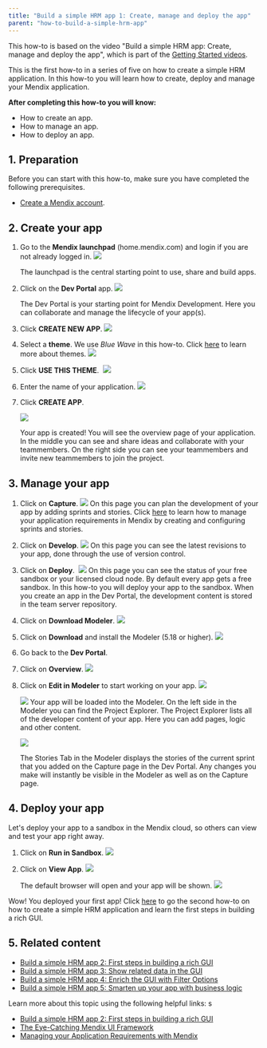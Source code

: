 ```yaml
---
title: "Build a simple HRM app 1: Create, manage and deploy the app"
parent: "how-to-build-a-simple-hrm-app"
---
```


This how-to is based on the video "Build a simple HRM app: Create, manage and deploy the app", which is part of the [Getting Started videos](http://gettingstarted.mendixcloud.com/link/courses/gettingstarted).

This is the first how-to in a series of five on how to create a simple HRM application. In this how-to you will learn how to create, deploy and manage your Mendix application.

**After completing this how-to you will know:**

*   How to create an app.
*   How to manage an app.
*   How to deploy an app.

## 1. Preparation

Before you can start with this how-to, make sure you have completed the following prerequisites.

*   [Create a Mendix account](https://www.mendix.com/try-now/?utm_source=documentation&utm_medium=community&utm_campaign=signup).

## 2\. Create your app

1.  Go to the **Mendix launchpad** (home.mendix.com) and login if you are not already logged in.
    ![](attachments/14091670/14385431.png)

    The launchpad is the central starting point to use, share and build apps.
2.  Click on the **Dev Portal** app.
    ![](attachments/14091670/14385432.png)

    The Dev Portal is your starting point for Mendix Development. Here you can collaborate and manage the lifecycle of your app(s).
3.  Click **CREATE NEW APP**.
    ![](attachments/14091670/14385433.png) 
4.  Select a **theme**. We use _Blue Wave_ in this how-to. Click [here](https://www.mendix.com/blog/the-eye-catching-mendix-ui-framework/) to learn more about themes.
    ![](attachments/14091670/14385434.png) 
5.  Click **USE THIS THEME**.
     ![](attachments/14091670/14385435.png)
6.  Enter the name of your application.
    ![](attachments/14091670/14385436.png) 
7.  Click **CREATE APP**.

    ![](attachments/14091670/14385437.png)

    Your app is created! You will see the overview page of your application. In the middle you can see and share ideas and collaborate with your teammembers. On the right side you can see your teammembers and invite new teammembers to join the project.

## 3\. Manage your app

1.  Click on **Capture**.
    ![](attachments/14091670/14385439.png)
    On this page you can plan the development of your app by adding sprints and stories. Click [here](/developerportal/howto/managing-your-application-requirements-with-mendix) to learn how to manage your application requirements in Mendix by creating and configuring sprints and stories.
2.  Click on **Develop**.
    ![](attachments/14091670/14385440.png)
    On this page you can see the latest revisions to your app, done through the use of version control.
3.  Click on **Deploy**. 
    ![](attachments/14091670/14385441.png)
    On this page you can see the status of your free sandbox or your licensed cloud node. By default every app gets a free sandbox. In this how-to you will deploy your app to the sandbox. When you create an app in the Dev Portal, the development content is stored in the team server repository.
4.  Click on **Download Modeler**.
    ![](attachments/14091670/14385442.png) 
5.  Click on **Download** and install the Modeler (5.18 or higher).
    ![](attachments/14091670/14385443.png) 
6.  Go back to the **Dev Portal**.
7.  Click on **Overview**.
    ![](attachments/14091670/14385444.png) 
8.  Click on **Edit in Modeler** to start working on your app.
    ![](attachments/14091670/14385445.png)

    ![](attachments/14091670/14385447.png)
    Your app will be loaded into the Modeler. On the left side in the Modeler you can find the Project Explorer. The Project Explorer lists all of the developer content of your app. Here you can add pages, logic and other content.

    ![](attachments/14091670/14385448.png)

    The Stories Tab in the Modeler displays the stories of the current sprint that you added on the Capture page in the Dev Portal. Any changes you make will instantly be visible in the Modeler as well as on the Capture page.

## 4\. Deploy your app

Let's deploy your app to a sandbox in the Mendix cloud, so others can view and test your app right away.

1.  Click on **Run in Sandbox**.
    ![](attachments/14091670/16842817.png)
2.  Click on **View App**.
    ![](attachments/14091670/16842818.png)

    The default browser will open and your app will be shown.
    ![](attachments/14091670/14385453.png)

Wow! You deployed your first app! Click [here](build-a-simple-hrm-app-2-first-steps-in-building-a-rich-gui) to go the second how-to on how to create a simple HRM application and learn the first steps in building a rich GUI.

## 5\. Related content

*   [Build a simple HRM app 2: First steps in building a rich GUI](build-a-simple-hrm-app-2-first-steps-in-building-a-rich-gui)
*   [Build a simple HRM app 3: Show related data in the GUI](build-a-simple-hrm-app-3-show-related-data-in-the-gui)
*   [Build a simple HRM app 4: Enrich the GUI with Filter Options](build-a-simple-hrm-app-4-enrich-the-gui-with-filter-options)
*   [Build a simple HRM app 5: Smarten up your app with business logic](build-a-simple-hrm-app-5-smarten-up-your-app-with-business-logic)

Learn more about this topic using the following helpful links:
s
*   [Build a simple HRM app 2: First steps in building a rich GUI](build-a-simple-hrm-app-2-first-steps-in-building-a-rich-gui)
*   [The Eye-Catching Mendix UI Framework](https://www.mendix.com/blog/the-eye-catching-mendix-ui-framework/)
*   [Managing your Application Requirements with Mendix](/developerportal/howto/managing-your-application-requirements-with-mendix)
